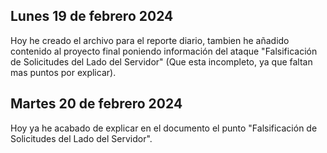 ## Lunes 19 de febrero 2024 <br>
Hoy he creado el archivo para el reporte diario, tambien he añadido contenido al proyecto final poniendo información del ataque "Falsificación de Solicitudes del Lado del Servidor" 
(Que esta incompleto, ya que faltan mas puntos por explicar).

## Martes 20 de febrero 2024 <br>
Hoy ya he acabado de explicar en el documento el punto "Falsificación de Solicitudes del Lado del Servidor".
